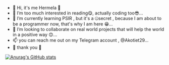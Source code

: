 - 👋 Hi, it's me Hermela 🙂
- 👀 I’m too much interested in reading😋, actually coding too😎...
- 🌱 I’m currently learning PSIR , but it's a 🤐secret , because I am about to be a programmer now, that's why I am here 😁...
- 💞️ I’m looking to collaborate on real world projects that will help the world in a positive way 😊...
- 📫 you can reach me out on my Telegram account , @Akotiet29...
- 🙂 thank you  🙂

[![Anurag's GitHub stats](https://github-readme-stats.vercel.app/api?username=hermelaa29)](https://github.com/anuraghazra/github-readme-stats)
